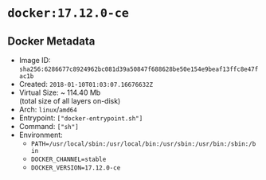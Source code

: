 # `docker:17.12.0-ce`

## Docker Metadata

- Image ID: `sha256:6286677c8924962bc081d39a50847f688628be50e154e9beaf13ffc8e47fac1b`
- Created: `2018-01-10T01:03:07.16676632Z`
- Virtual Size: ~ 114.40 Mb  
  (total size of all layers on-disk)
- Arch: `linux`/`amd64`
- Entrypoint: `["docker-entrypoint.sh"]`
- Command: `["sh"]`
- Environment:
  - `PATH=/usr/local/sbin:/usr/local/bin:/usr/sbin:/usr/bin:/sbin:/bin`
  - `DOCKER_CHANNEL=stable`
  - `DOCKER_VERSION=17.12.0-ce`
